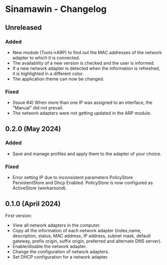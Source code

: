 # Sinamawin - Changelog

## Unreleased

### Added

- New module (Tools->ARP) to find out the MAC addresses of the network adapter to which it is connected.
- The availability of a new version is checked and the user is informed.
- If a new network adapter is detected when the information is refreshed, it is highlighted in a different color.
- The application theme can now be changed.

### Fixed

- (Issue #4) When more than one IP was assigned to an interface, the "Manual" did not prevail.
- The network adapters were not getting updated in the ARP module.

## 0.2.0 (May 2024)

### Added

- Save and manage profiles and apply them to the adapter of your choice.

### Fixed

- Error setting IP due to inconsistent parameters PolicyStore PersistentStore and Dhcp Enabled. PolicyStore is now configured as ActiveStore (workaround).

## 0.1.0 (April 2024)

First version:

- View all network adapters in the computer.
- Copy all the information of each network adapter (index,name, description, status, MAC address, IP address, subnet mask, default gateway, prefix origin, suffix origin, preferred and alternate DNS server).
- Enable/disable the network adapter.
- Change the configuration of network adapters.
- Set DHCP configuration for a network adapter.
